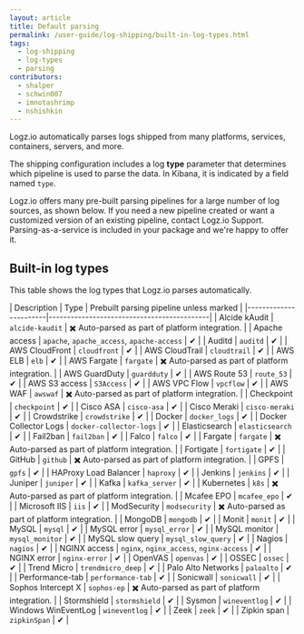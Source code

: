 ```yaml
---
layout: article
title: Default parsing
permalink: /user-guide/log-shipping/built-in-log-types.html
tags:
  - log-shipping
  - log-types
  - parsing
contributors:
  - shalper
  - schwin007
  - imnotashrimp
  - nshishkin
---
```


Logz.io automatically parses logs shipped from many platforms, services, containers, servers, and more.

The shipping configuration includes a log **type** parameter that determines which pipeline is used to parse the data. In Kibana, it is indicated by a field named `type`.

Logz.io offers many pre-built parsing pipelines for a large number of log sources, as shown below. If you need a new pipeline created or want a customized version of an existing pipeline, contact Logz.io Support. Parsing-as-a-service is included in your package and we're happy to offer it.

## Built-in log types

This table shows the log types that Logz.io parses automatically.

| Description           | Type                                       | Prebuilt parsing pipeline unless marked |
|-----------------------|--------------------------------------------|
| Alcide kAudit         | `alcide-kaudit` | ✖️ Auto-parsed as part of platform integration. |
| Apache access         | `apache`, `apache_access`, `apache-access` | ✔ |
| Auditd                | `auditd`                                   | ✔ |
| AWS CloudFront        | `cloudfront`                               | ✔ |
| AWS CloudTrail        | `cloudtrail`                               | ✔ |
| AWS ELB               | `elb`                                      | ✔ |
| AWS Fargate           | `fargate`                                  | ✖️ Auto-parsed as part of platform integration. |
| AWS GuardDuty             | `guardduty`                                | ✔ |
| AWS Route 53          | `route_53`                                 | ✔ |
| AWS S3 access         | `S3Access`                                 | ✔ |
| AWS VPC Flow           | `vpcflow`                                  | ✔ |
| AWS WAF         | `awswaf`                                 | ✖️ Auto-parsed as part of platform integration. |
| Checkpoint            | `checkpoint`                               | ✔ |
| Cisco ASA             | `cisco-asa`                                | ✔ |
| Cisco Meraki          | `cisco-meraki`                             | ✔ |
| Crowdstrike           | `crowdstrike`                              | ✔ |
| Docker                | `docker_logs`                              | ✔ |
| Docker Collector Logs | `docker-collector-logs`                    | ✔ |
| Elasticsearch         | `elasticsearch`                            | ✔ |
| Fail2ban              | `fail2ban`                                 | ✔ |
| Falco                 | `falco`                                    | ✔ |
| Fargate                 | `fargate`                                | ✖️ Auto-parsed as part of platform integration. |
| Fortigate             | `fortigate`                               | ✔ |
| GitHub                  | `github`                                     | ✖️ Auto-parsed as part of platform integration. |
| GPFS                  | `gpfs`                                     | ✔ |
| HAProxy Load Balancer              | `haproxy`                                  | ✔ |
| Jenkins               | `jenkins`                                  | ✔ |
| Juniper                  | `juniper`                             | ✔ |
| Kafka                 | `kafka_server`                             | ✔ |
| Kubernetes                 | `k8s`                             | ✖️ Auto-parsed as part of platform integration. |
| Mcafee EPO            | `mcafee_epo`                                      | ✔ |
| Microsoft IIS         | `iis`                                      | ✔ |
| ModSecurity               | `modsecurity`                                  | ✖️ Auto-parsed as part of platform integration. |
| MongoDB               | `mongodb`                                  | ✔ |
| Monit                 | `monit`                                    | ✔ |
| MySQL                 | `mysql`                                    | ✔ |
| MySQL error           | `mysql_error`                              | ✔ |
| MySQL monitor         | `mysql_monitor`                            | ✔ |
| MySQL slow query      | `mysql_slow_query`                         | ✔ |
| Nagios                | `nagios`                                   | ✔ |
| NGINX access          | `nginx`, `nginx_access`, `nginx-access`    | ✔ |
| NGINX error           | `nginx-error`                              | ✔ |
| OpenVAS                 | `openvas`                                    | ✔ |
| OSSEC                 | `ossec`                                    | ✔ |
| Trend Micro                 | `trendmicro_deep`                    | ✔ |
| Palo Alto Networks    | `paloalto`                                  | ✔ |
| Performance-tab       | `performance-tab`                                  | ✔ |
| Sonicwall                | `sonicwall`                                  | ✔ |
| Sophos Intercept X       | `sophos-ep`                                  | ✖️ Auto-parsed as part of platform integration. |
| Stormshield                | `stormshield`                              | ✔ |
| Sysmon                | `wineventlog`                              | ✔ |
| Windows WinEventLog          | `wineventlog`                             | ✔ |
| Zeek           | `zeek`                              | ✔ |
| Zipkin span           | `zipkinSpan`                             | ✔ |
